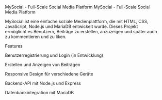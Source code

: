 MySocial - Full-Scale Social Media Platform
MySocial - Full-Scale Social Media Platform

MySocial ist eine einfache soziale Medienplattform, die mit HTML, CSS, JavaScript, Node.js und MariaDB entwickelt wurde. Dieses Projekt ermöglicht es Benutzern, Beiträge zu erstellen, anzuzeigen und später auch zu kommentieren und zu liken.

Features

Benutzerregistrierung und Login (in Entwicklung)

Erstellen und Anzeigen von Beiträgen

Responsive Design für verschiedene Geräte

Backend-API mit Node.js und Express

Datenbankintegration mit MariaDB